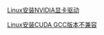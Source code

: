 
[Linux安装NVIDIA显卡驱动](https://blog.csdn.net/wf19930209/article/details/81877822)

[Linux安装CUDA GCC版本不兼容](https://blog.csdn.net/HaoZiHuang/article/details/109544443)


